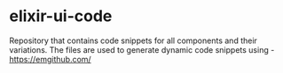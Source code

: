 # elixir-ui-code
Repository that contains code snippets for all components and their variations. The files are used to generate dynamic code snippets using - https://emgithub.com/
